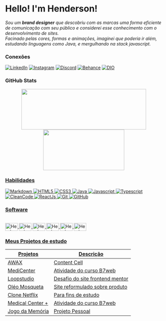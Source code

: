 # Hello! I'm Henderson!
*Sou um __brand designer__ que descobriu com as marcas uma forma eficiente de comunicação com seu público e considerei esse conhecimento com o desenvolvimento de sites.<br> Facinado pelas cores, formas e animações, imaginei que poderia ir além, estudando linguagens como Java, e mergulhando na stack javascript.*
<br>
### Conexões
[![LinkedIn](https://img.shields.io/badge/LinkedIn-black?style=for-the-badge&logo=linkedin&logoColor=0E76A8)](https://www.linkedin.com/in/henderson-abreu-sales-silva/)
[![Instagram](https://img.shields.io/badge/Instagram-black?style=for-the-badge&logo=instagram&logoColor=)](https://www.instagram.com/henderson.designer/)
[![Discord](https://img.shields.io/badge/Discord-black?style=for-the-badge&logo=discord&logoColor=)](https://discord.com/channels/@henderson1144)
[![Behance](https://img.shields.io/badge/Behance-black?style=for-the-badge&logo=behance&logoColor=)](https://www.behance.net/henderson_abreu)
[![DIO](https://img.shields.io/badge/PERFIL_DIO-blue?style=for-the-badge&logo=dio&logoColor=)](https://www.dio.me/users/henderson_abreu_silva)

### GitHub Stats
<div align="center" style="display: flex; flex-direction: column; justify-content: start;">
  <a href="https://github.com/henderson-abreu/">
  <img height="130em" width="400em" src="https://github-readme-stats.vercel.app/api?username=henderson-abreu&show_icons=true&theme=dark&include_all_commits=true&count_private=true&hide_title=true&hide=stars"/>
  <!-- <img height="200em" width="400em" src="https://github-readme-stats.vercel.app/api/top-langs/?username=henderson-abreu&theme=dark&hide_title=true&exclude_repo=github-readme-stats,henderson-abreu.github.io"> -->
  <img height="130em" width="260em" src="https://github-readme-stats.vercel.app/api/top-langs/?username=henderson-abreu&layout=compact&langs_count=10&theme=dark&hide_title=true"/>
</div>

### Habilidades
![Markdown](https://img.shields.io/badge/Markdown-000?style=for-the-badge&logo=markdown)
![HTML5](https://img.shields.io/badge/HTML5-000?style=for-the-badge&logo=html5)
![CSS3](https://img.shields.io/badge/CSS3-000?style=for-the-badge&logo=css3&logoColor=264CE4)
![Java](https://img.shields.io/badge/Java-000?style=for-the-badge&logo=java&logoColor=264CE4)
![Javascript](https://img.shields.io/badge/Javascript-000?style=for-the-badge&logo=javascript&logoColor=264CE4)
![Typescript](https://img.shields.io/badge/Typecript-000?style=for-the-badge&logo=typescript&logoColor=264CE4)
![CleanCode](https://img.shields.io/badge/CLEANCODE-000?style=for-the-badge&logo=CLEANCODE&logoColor=264CE4)
![ReactJs](https://img.shields.io/badge/ReactJs-000?style=for-the-badge&logo=react&logoColor=264CE4)
![Git](https://img.shields.io/badge/Git-000?style=for-the-badge&logo=git&logoColor=264CE4)
![GitHub](https://img.shields.io/badge/GitHub-000?style=for-the-badge&logo=github&logoColor=264CE4)


### Software
<div style="display: inline_block"><br>
  <img align="center" alt="Henderson-Ps" height="25" width="40" src="https://cdn.jsdelivr.net/gh/devicons/devicon/icons/photoshop/photoshop-plain.svg">
  <img align="center" alt="Henderson-Ia" height="25" width="40" src="https://cdn.jsdelivr.net/gh/devicons/devicon/icons/illustrator/illustrator-plain.svg">
  <img align="center" alt="Henderson-Ae" height="25" width="40" src="https://cdn.jsdelivr.net/gh/devicons/devicon/icons/aftereffects/aftereffects-original.svg"/>
  <img align="center" alt="Henderson-Ae" height="25" width="40" src="https://cdn.jsdelivr.net/gh/devicons/devicon/icons/intellij/intellij-original.svg"/>
  <img align="center" alt="Henderson-Ae" height="25" width="40" src="https://cdn.jsdelivr.net/gh/devicons/devicon/icons/vscode/vscode-original.svg"/>
  <img align="center" alt="Henderson-Ae" height="25" width="40" src="https://cdn.jsdelivr.net/gh/devicons/devicon/icons/windows8/windows8-original.svg"/>
</div>

### Meus Projetos de estudo

| Projetos  | Descrição |
| ------------- | ------------- |
| [AWAX](https://henderson-awax.netlify.app)  | Content Cell  |
| [MediCenter](https://henderson-medical.netlify.app) | Atividade do curso B7web  |
| [Loopstudio](https://henderson-loopstudio.netlify.app) | Desafio do site frontend mentor  |
| [Oléo Mosqueta](https://henderson-oleomosqueta.netlify.app) | Site reformulado sobre produto  |
| [Clone Netflix](https://henderson-netflix-clone.netlify.app) | Para fins de estudo  |
| [Medical Center +](https://henderson-medical-center.netlify.app)| Atividade do curso B7web  |
| [Jogo da Memória](https://memory-game-bible.netlify.app)| Projeto Pessoal |

<!-- <h1>Hi, I'm Henderson Abreu</h1>
<div align="center" style="display: flex; justify-content: start;">
  <a href="https://github.com/Hendyws/">
  <img height="150em" src="https://github-readme-stats.vercel.app/api?username=henderson-abreu&show_icons=true&theme=dark&include_all_commits=true&count_private=true"/>
  <img height="150em" src="https://github-readme-stats.vercel.app/api/top-langs/?username=henderson-abreu&layout=compact&langs_count=7&theme=dark"/>
</div>
<div style="display: inline_block"><br>
  <!--<img align="center" alt="Henderson-Js" height="30" width="40" src="https://raw.githubusercontent.com/devicons/devicon/master/icons/javascript/javascript-plain.svg">-->
 <!-- <img align="center" alt="Henderson-HTML" height="30" width="40" src="https://raw.githubusercontent.com/devicons/devicon/master/icons/html5/html5-original.svg">
  <img align="center" alt="Henderson-CSS" height="30" width="40" src="https://raw.githubusercontent.com/devicons/devicon/master/icons/css3/css3-original.svg">
  <img align="center" alt="Henderson-JS" height="30" width="40" src="https://cdn.jsdelivr.net/gh/devicons/devicon/icons/javascript/javascript-original.svg">
  <img align="center" alt="Henderson-Ps" height="30" width="40" src="https://cdn.jsdelivr.net/gh/devicons/devicon/icons/photoshop/photoshop-plain.svg">
  <img align="center" alt="Henderson-Ia" height="30" width="40" src="https://cdn.jsdelivr.net/gh/devicons/devicon/icons/illustrator/illustrator-plain.svg">
  <img align="center" alt="Henderson-Ae" height="30" width="40" src="https://cdn.jsdelivr.net/gh/devicons/devicon/icons/aftereffects/aftereffects-plain.svg" />
</div> -->
<!--
## Meus projetos de estudo
<!--
💻 - [Projeto - Landing page - AWAX](https://henderson-awax.netlify.app)<br><br>
💻 - [Projeto - MediCenter](https://henderson-medical.netlify.app)<br><br>
💻 - [Projeto - loopstudio - Desafio FrontendMentor](https://henderson-loopstudio.netlify.app)<br><br>
💻 - [Projeto - Landing Page - Oléo de Rosa Mosqueta](https://henderson-oleomosqueta.netlify.app)<br><br>
💻 - [Projeto - Clone Netflix - Projeto de estudos](https://henderson-netflix-clone.netlify.app)<br><br>
💻 - [Projeto - Medical Center +](https://henderson-medical-center.netlify.app)<br><br>
💻 - [Projeto - Jogo da Memória](https://memory-game-bible.netlify.app)<br><br> -->

